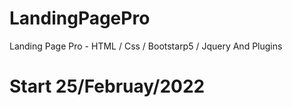 # LandingPagePro
Landing Page Pro - HTML / Css / Bootstarp5 / Jquery And Plugins

# Start 25/Februay/2022
